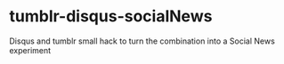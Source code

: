 tumblr-disqus-socialNews
========================

Disqus and tumblr small hack to turn the combination into a Social News experiment
